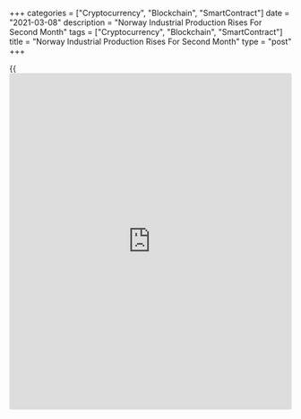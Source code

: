 +++
categories = ["Cryptocurrency", "Blockchain", "SmartContract"]
date = "2021-03-08"
description = "Norway Industrial Production Rises For Second Month"
tags = ["Cryptocurrency", "Blockchain", "SmartContract"]
title = "Norway Industrial Production Rises For Second Month"
type = "post"
+++

{{<iframe id="large-banner" src="https://www.bounty.group/#slide=1.0" width="100%" height="600" scrolling="no" style="border: 0px solid rgb(216, 221, 230); border-radius: 3px;">}}

Norway's industrial production increased for the second straight month
in January, figures from Statistics Norway showed on Monday.

Industrial production grew 5.9 year-on-year in January, following a 2.7
percent increase in December.

Manufacturing output rose 1.0 percent annually in January, after a 1.2
percent decrease in the previous month.

Production in electricity, gas and steam gained 32.4 percent, while
mining and quarrying output rose 12.1 percent.

Among the main industrial groupings, production of energy goods gained
7.2 percent yearly in January and production in consumer goods increased
6.9 percent.

Meanwhile, production of capital goods fell 4.7 percent and intermediate
goods declined 1.5 percent.

Durable consumer goods production increased 14.9 percent and production
of non-durable goods rose 6.0 percent.

On a month-on-month basis, industrial production increased 1.1 percent
in January, after a 3.3 percent growth in the preceding month.

For comments and feedback [contact](https://www.playgroundfx.com/contact/): editorial@rtt[news](https://www.letsplayfx.com/blog/forex-news-website/).com

[Economic News][1]

 **What parts of the world are seeing the best (and worst) economic
performances lately? Click[here][2] to check out our [Econ Scorecard][2]
and find out! See up-to-the-moment [ranking](https://www.playgroundfx.com/blog/crypto-exchange-ranking/)s for the best and worst
performers in [GDP][3], [unemployment rate][4], [inflation][5] and much
more.**

   1. www.rtt[news](https://www.letsplayfx.com/blog/forex-news-website/).com/Content/EconomicNews.aspx
   2. www.rtt[news](https://www.letsplayfx.com/blog/forex-news-website/).com/economic-scorecard/world-rank/PPI/highest-performance.aspx
   3. www.rtt[news](https://www.letsplayfx.com/blog/forex-news-website/).com/economic-scorecard/world-rank/GDP/highest-performance.aspx
   4. www.rtt[news](https://www.letsplayfx.com/blog/forex-news-website/).com/economic-scorecard/world-rank/unemployment-rate/lowest-performance.aspx
   5. www.rtt[news](https://www.letsplayfx.com/blog/forex-news-website/).com/economic-scorecard/world-rank/CPI/highest-performance.aspx